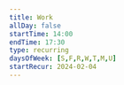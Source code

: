 ```yaml
---
title: Work
allDay: false
startTime: 14:00
endTime: 17:30
type: recurring
daysOfWeek: [S,F,R,W,T,M,U]
startRecur: 2024-02-04
---
```

